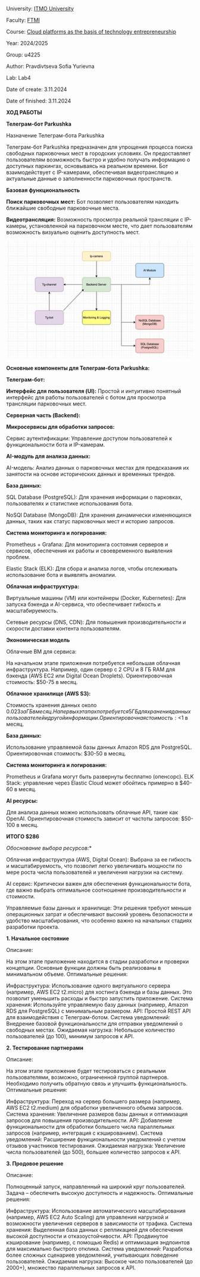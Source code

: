 University: [ITMO University](https://itmo.ru/ru/)

Faculty: [FTMI](https://ftmi.itmo.ru/)

Course: [Cloud platforms as the basis of technology entrepreneurship](https://itmo-ict-faculty.github.io/cloud-platforms-as-the-basis-of-technology-entrepreneurship/) 

Year: 2024/2025

Group: u4225

Author: Pravdivtseva Sofia Yurievna

Lab: Lab4

Date of create: 3.11.2024

Date of finished: 3.11.2024

**ХОД РАБОТЫ**

**Телеграм-бот Parkushka**

Назначение Телеграм-бота Parkushka

Телеграм-бот Parkushka предназначен для упрощения процесса поиска свободных парковочных мест в городских условиях. 
Он предоставляет пользователям возможность быстро и удобно получать информацию о доступных паркингах, основываясь на реальном времени. Бот взаимодействует с IP-камерами, обеспечивая видеотрансляцию и актуальные данные о заполненности парковочных пространств. 

**Базовая функциональность**

**Поиск парковочных мест:** Бот позволяет пользователям находить ближайшие свободные парковочные места.

**Видеотрансляция:** Возможность просмотра реальной трансляции с IP-камеры, установленной на парковочном месте, что дает пользователям возможность визуально оценить доступность мест.

![111./111.jpg](/laba4/111.jpg)

**Основные компоненты для Телеграм-бота Parkushka:**

**Телеграм-бот:**

**Интерфейс для пользователя (UI):** Простой и интуитивно понятный интерфейс для работы пользователей с ботом для просмотра трансляции парковочных мест.

**Серверная часть (Backend):**


**Микросервисы для обработки запросов:**

Сервис аутентификации: Управление доступом пользователей к функциональности бота и IP-камерам.


**AI-модуль для анализа данных:**


AI-модель: Анализ данных о парковочных местах для предсказания их занятости на основе исторических данных и временных трендов.


**База данных:**

SQL Database (PostgreSQL): Для хранения информации о парковках, пользователях и статистике использования бота.

NoSQl  Database (MongoDB): Для хранения динамически изменяющихся данных, таких как статус парковочных мест и историю запросов.

**Система мониторинга и логирования:**

Prometheus + Grafana: Для мониторинга состояния серверов и сервисов, обеспечения их работы и своевременного выявления проблем.

Elastic Stack (ELK): Для сбора и анализа логов, чтобы отслеживать использование бота и выявлять аномалии.

**Облачная инфраструктура:**

Виртуальные машины (VM) или контейнеры (Docker, Kubernetes): Для запуска бэкенда и AI-сервиса, что обеспечивает гибкость и масштабируемость.

Сетевые ресурсы (DNS, CDN): Для повышения производительности и скорости доставки контента пользователям.


**Экономическая модель**

Облачные ВМ для сервиса:

На начальном этапе приложения потребуется небольшая облачная инфраструктура. Например, один сервер с 2 CPU и 8 ГБ RAM для бэкенда (AWS EC2 или Digital Ocean Droplets).
Ориентировочная стоимость: $50-75 в месяц.

**Облачное хранилище (AWS S3):**

Стоимость хранения данных около $0.023 за ГБ в месяц.
На первых этапах потребуется 5 ГБ для хранения данных пользователей и другой информации.
Ориентировочная стоимость: <$1 в месяц.

**База данных:**

Использование управляемой базы данных Amazon RDS для PostgreSQL.
Ориентировочная стоимость: $30-50 в месяц.

**Система мониторинга и логирования:**

Prometheus и Grafana могут быть развернуты бесплатно (опенсорс).
ELK Stack: управление через Elastic Cloud может обойтись примерно в $40-60 в месяц.

**AI ресурсы:**

Для анализа данных можно использовать облачные API, такие как OpenAI.
Ориентировочная стоимость зависит от частоты запросов: $50-100 в месяц.

**ИТОГО $286**

*Обоснование выбора ресурсов:**

Облачная инфраструктура (AWS, Digital Ocean): Выбрана за ее гибкость и масштабируемость, что позволит легко увеличивать мощности по мере роста числа пользователей и увеличения нагрузки на систему.

AI сервис: Критически важен для обеспечения функциональности бота, где важно выбрать оптимальное соотношение производительности и стоимости.

Управляемые базы данных и хранилище: Эти решения требуют меньше операционных затрат и обеспечивают высокий уровень безопасности и удобство масштабирования, что особенно важно на начальных стадиях разработки проекта.

**1. Начальное состояние**

Описание:

На этом этапе приложение находится в стадии разработки и проверки концепции. Основные функции должны быть реализованы в минимальном объеме.
Оптимальные решения:

Инфраструктура: Использование одного виртуального сервера (например, AWS EC2 t2.micro) для хостинга бэкенда и базы данных. Это позволит уменьшить расходы и быстро запустить приложение.
Система хранения: Используйте управляемую базу данных (например, Amazon RDS для PostgreSQL) с минимальным размером.
API: Простой REST API для взаимодействия с Телеграм-ботом.
Система уведомлений: Внедрение базовой функциональности для отправки уведомлений о свободных местах.
Ожидаемая нагрузка: Небольшое количество пользователей (до 100), минимум запросов к API.

**2. Тестирование партнерами**

Описание:

На этом этапе приложение будет тестироваться с реальными пользователями, возможно, ограниченной группой партнеров. Необходимо получить обратную связь и улучшить функциональность.
Оптимальные решения:

Инфраструктура: Переход на сервер большего размера (например, AWS EC2 t2.medium) для обработки увеличенного объема запросов.
Система хранения: Увеличение размеров базы данных и оптимизация запросов для повышения производительности.
API: Добавление функциональности для обработки большего числа параллельных запросов (например, интеграция с кэшированием).
Система уведомлений: Расширение функциональности уведомлений с учетом отзывов участников тестирования.
Ожидаемая нагрузка: Увеличение числа пользователей (до 500), большее количество запросов к API.

**3. Продовое решение**

Описание:

Полноценный запуск, направленный на широкий круг пользователей. Задача – обеспечить высокую доступность и надежность.
Оптимальные решения:

Инфраструктура: Использование автоматического масштабирования (например, AWS EC2 Auto Scaling) для управления нагрузкой и возможности увеличения серверов в зависимости от трафика.
Система хранения: Выделенная база данных с репликацией для обеспечения высокой доступности и отказоустойчивости.
API: Продвинутое кэширование (например, с помощью Redis) и оптимизация эндпоинтов для максимально быстрого отклика.
Система уведомлений: Разработка более сложных сценариев уведомлений, учитывающих поведение пользователей.
Ожидаемая нагрузка: Высокое число пользователей (до 2000+), множество параллельных запросов к API.
